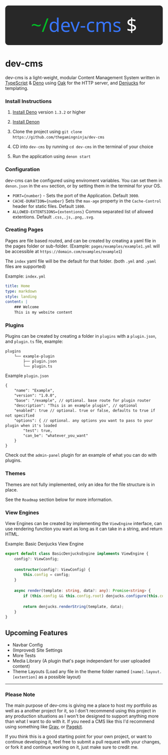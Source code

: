 ![dev-cms Logo](/logo.svg)

# dev-cms

dev-cms is a light-weight, modular Content Management System written in [TypeScript](https://www.typescriptlang.org/) & [Deno](https://deno.land/) using [Oak](https://github.com/oakserver/oak) for the HTTP server, and [Denjucks](https://github.com/denjucks/denjucks) for templating.

### Install Instructions

1. [Install Deno](https://deno.land/#installation) version `1.3.2` or higher

2. [Install Denon](https://github.com/denosaurs/denon/)

3. Clone the project using `git clone https://github.com/thegamingninja/dev-cms`

4. CD into `dev-cms` by running `cd dev-cms` in the terminal of your choice

5. Run the application using `denon start`

### Configuration

dev-cms can be configured using enviroment variables. You can set them in `denon.json` in the `env` section, or by setting them in the terminal for your OS.

- `PORT={number}` - Sets the port of the Application. Default `3000`.
- `CACHE-DURATION={number}` Sets the `max-age` property in the `Cache-Control` header for static files. Default `1800`.
- `ALLOWED-EXTENTSIONS={extentions}` Comma separated list of allowed extentions. Default `.css,.js,.png,.svg`.

### Creating Pages

Pages are file based routed, and can be created by creating a yaml file in the pages folder or sub-folder. (Example: `pages/examples/example1.yml` will be accessible at `https://domain.com/examples/example1`)

The `index` yaml file will be the default for that folder. (both `.yml` and `.yaml` files are supported)

Example: `index.yml`
```yaml
title: Home
type: markdown
style: landing
content: |
    ### Welcome
    This is my website content
```

### Plugins

Plugins can be created by creating a folder in `plugins` with a `plugin.json`, and `plugin.ts` file, example:
```
plugins
    └── example-plugin
        ├── plugin.json
        └── plugin.ts
```

Example `plugin.json`
```
{
    "name": "Example",
    "version": "1.0.0",
    "base": "/example", // optional. base route for plugin router
    "description": "This is an example plugin", // optional
    "enabled": true // optional. true or false, defaults to true if not specified
    "options": { // optional. any options you want to pass to your plugin when it's loaded
        "test": true,
        "can_be": "whatever_you_want"
    }
}
```

Check out the `admin-panel` plugin for an example of what you can do with plugins.

### Themes

Themes are not fully implemented, only an idea for the file structure is in place.

See the `Roadmap` section below for more information.


### View Engines

View Engines can be created by implementing the `ViewEngine` interface, can use rendering function you want as long as it can take in a string, and return HTML.

Example: Basic Denjucks View Engine

```typescript
export default class BasicDenjucksEngine implements ViewEngine {
    config?: ViewConfig;

    constructor(config?: ViewConfig) {
        this.config = config;
    }

    async render(template: string, data?: any): Promise<string> {
        if (this.config && this.config.root) denjucks.configure(this.config.root);

        return denjucks.renderString(template, data);
    }
}
```

## Upcoming Features

- Navbar Config
- (Improved) Site Settings
- More Tests
- Media Library (A plugin that's page independant for user uploaded content)
- Theme Layouts (Load any file in the theme folder named `[name].layout.[extention]` as a possible layout)

---

### Please Note

The main purpose of dev-cms is giving me a place to host my portfolio as well as a another project for it, so I don't recommend using this project in any production situations as I won't be designed to support anything more than what I want to do with it. If you need a CMS like this I'd recommend using something like [Grav](https://getgrav.org/), or [Pagekit](https://pagekit.com/).

If you think this is a good starting point for your own project, or want to continue developing it, feel free to submit a pull request with your changes, or fork it and continue working on it, just make sure to credit me.

